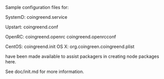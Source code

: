 Sample configuration files for:

SystemD: coingreend.service

Upstart: coingreend.conf

OpenRC:  coingreend.openrc
         coingreend.openrcconf


CentOS:  coingreend.init
OS X:    org.coingreen.coingreend.plist

have been made available to assist packagers in creating node packages here.

See doc/init.md for more information.
